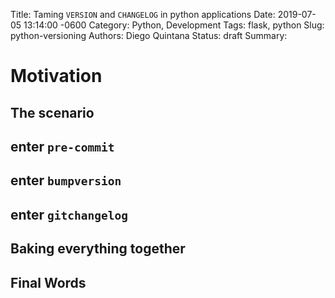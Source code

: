 Title: Taming `VERSION` and `CHANGELOG` in python applications
Date: 2019-07-05 13:14:00 -0600
Category: Python, Development
Tags: flask, python
Slug: python-versioning
Authors: Diego Quintana
Status: draft
Summary:

# Motivation

## The scenario

## enter `pre-commit`

## enter `bumpversion`

## enter `gitchangelog`

## Baking everything together

## Final Words
